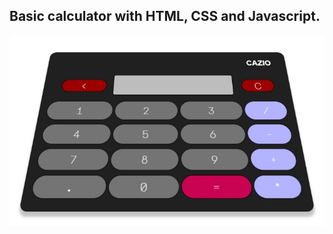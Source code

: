 ## Basic calculator with HTML, CSS and Javascript.

<img src="calc.jpg" alt="calc picture" width="600px" heigth="200px" >
